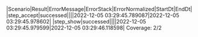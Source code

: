|Scenario|Result|ErrorMessage|ErrorStack|ErrorNormalized|StartDt|EndDt|
|step_accept|successed||||2022-12-05 03:29:45.789087|2022-12-05 03:29:45.978602|
|step_show|successed||||2022-12-05 03:29:45.979599|2022-12-05 03:29:46.118598|
Coverage: 2/2
